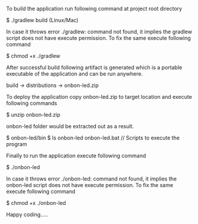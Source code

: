 To build the application run following command at project root directory

$ ./gradlew build (Linux/Mac)

In case it throws error ./gradlew: command not found, it implies the gradlew script does not have execute permission. To fix the same execute following command

$ chmod +x ./gradlew

After successful build following artifact is generated which is a portable executable of the application and can be run anywhere.

build -> distributions -> onbon-led.zip

To deploy the application copy onbon-led.zip to target location and execute following commands

$ unzip onbon-led.zip

onbon-led folder would be extracted out as a result.

$ onbon-led/bin
$ ls
onbon-led  onbon-led.bat	// Scripts to execute the program

Finally to run the application execute following command

$ ./onbon-led

In case it throws error ./onbon-led: command not found, it implies the onbon-led script does not have execute permission. To fix the same execute following command

$ chmod +x ./onbon-led

Happy coding.....
